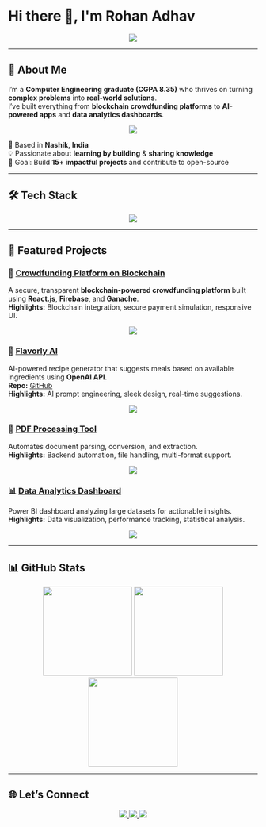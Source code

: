 # Hi there 👋, I'm Rohan Adhav

<p align="center">
<img src="https://readme-typing-svg.herokuapp.com?font=Fira+Code&size=24&duration=3000&pause=1000&color=00FF00&center=true&width=600&lines=Full+Stack+Developer;Data+Analyst;AI+%26+Blockchain+Enthusiast;Turning+ideas+into+real-world+solutions" />
</p>

---

## 🌟 About Me
I’m a **Computer Engineering graduate (CGPA 8.35)** who thrives on turning **complex problems** into **real-world solutions**.  
I’ve built everything from **blockchain crowdfunding platforms** to **AI-powered apps** and **data analytics dashboards**.  

<p align="center">
<img src="https://readme-typing-svg.herokuapp.com?font=Fira+Code&size=20&duration=3000&pause=500&color=F7DC6F&center=true&width=600&lines=Clean+%26+efficient+code;User-friendly+interfaces;Scalable+solutions" />
</p>

📍 Based in **Nashik, India**  
💡 Passionate about **learning by building** & **sharing knowledge**  
🎯 Goal: Build **15+ impactful projects** and contribute to open-source

---

## 🛠 Tech Stack
<p align="center">
<img src="https://skillicons.dev/icons?i=react,nodejs,python,java,cs,html,css,js,bootstrap,tailwind,mongodb,mysql,firebase,git,powershell" />
</p>

---

## 🚀 Featured Projects

### 📌 [Crowdfunding Platform on Blockchain](https://github.com/Rohan-Adhav/Crowdfunding_Blockchain)
A secure, transparent **blockchain-powered crowdfunding platform** built using **React.js**, **Firebase**, and **Ganache**.  
**Highlights:** Blockchain integration, secure payment simulation, responsive UI.

<p align="center">
<img src="https://readme-typing-svg.herokuapp.com?font=Fira+Code&size=18&duration=2000&pause=500&color=00BFFF&center=true&width=500&lines=Impactful+donations;Smooth+UI+experience" />
</p>

### 🍳 [Flavorly AI](https://flavorly-ai.vercel.app/)
AI-powered recipe generator that suggests meals based on available ingredients using **OpenAI API**.  
**Repo:** [GitHub](https://github.com/Rohan-Adhav/flavorly.AI.git)  
**Highlights:** AI prompt engineering, sleek design, real-time suggestions.

<p align="center">
<img src="https://readme-typing-svg.herokuapp.com?font=Fira+Code&size=18&duration=2000&pause=500&color=FF4500&center=true&width=500&lines=Quick+%26+smart+recipe+ideas;Interactive+UI" />
</p>

### 📄 [PDF Processing Tool](https://github.com/Rohan-Adhav/PDF-Processor)
Automates document parsing, conversion, and extraction.  
**Highlights:** Backend automation, file handling, multi-format support.

<p align="center">
<img src="https://readme-typing-svg.herokuapp.com?font=Fira+Code&size=18&duration=2000&pause=500&color=8A2BE2&center=true&width=500&lines=Fast+processing;Effortless+workflow" />
</p>

### 📊 [Data Analytics Dashboard](https://github.com/Rohan-Adhav/Data-Analytics-Dashboard)
Power BI dashboard analyzing large datasets for actionable insights.  
**Highlights:** Data visualization, performance tracking, statistical analysis.

<p align="center">
<img src="https://readme-typing-svg.herokuapp.com?font=Fira+Code&size=18&duration=2000&pause=500&color=32CD32&center=true&width=500&lines=Interactive+dashboards;Insights+at+your+fingertips" />
</p>

---

## 📊 GitHub Stats
<p align="center">
<img src="https://github-readme-stats.vercel.app/api?username=Rohan-Adhav&show_icons=true&theme=radical" height="180em" />
<img src="https://github-readme-streak-stats.herokuapp.com/?user=Rohan-Adhav&theme=radical" height="180em" />
<img src="https://github-readme-stats.vercel.app/api/top-langs/?username=Rohan-Adhav&layout=compact&theme=radical" height="180em" />
</p>

---

## 🌐 Let’s Connect
<p align="center">
<a href="https://github.com/Rohan-Adhav" target="_blank">
  <img src="https://readme-typing-svg.herokuapp.com?font=Fira+Code&size=22&duration=2000&pause=500&color=000000&center=true&width=200&lines=GitHub" />
</a>
<a href="https://www.linkedin.com/in/rohan-adhav-s15111115" target="_blank">
  <img src="https://readme-typing-svg.herokuapp.com?font=Fira+Code&size=22&duration=2000&pause=500&color=0A66C2&center=true&width=200&lines=LinkedIn" />
</a>
<a href="mailto:rohanadhav78@gmail.com">
  <img src="https://readme-typing-svg.herokuapp.com?font=Fira+Code&size=22&duration=2000&pause=500&color=FF0000&center=true&width=200&lines=Email" />
</a>
</p>
